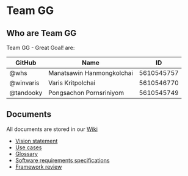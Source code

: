 # Team GG

## Who are Team GG

Team GG - Great Goal! are:

GitHub    | Name                      | ID
----------|---------------------------|---------
@whs      | Manatsawin Hanmongkolchai | 5610545757
@winvaris | Varis Kritpolchai         | 5610546770
@tandooky | Pongsachon Pornsriniyom   | 5610545749

## Documents

All documents are stored in our [Wiki](https://github.com/SSD2015/TeamGG/wiki)

- [Vision statement](https://github.com/SSD2015/TeamGG/wiki/Vision-Statement)
- [Use cases](https://github.com/SSD2015/TeamGG/wiki/SRS-System-Feature)
- [Glossary](https://github.com/SSD2015/TeamGG/wiki/SRS-Glossary)
- [Software requirements specifications](https://github.com/SSD2015/TeamGG/wiki/Software-Requirements-Specification)
- [Framework review](https://github.com/SSD2015/TeamGG/wiki/Frameworks-review) 
